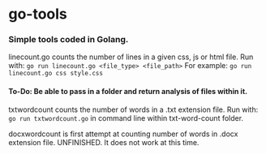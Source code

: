 # go-tools
### Simple tools coded in Golang.

linecount.go counts the number of lines in a given css, js or html file. 
Run with: ```go run linecount.go <file_type> <file_path>```
For example: ```go run linecount.go css style.css```

#### To-Do: Be able to pass in a folder and return analysis of files within it.

txtwordcount counts the number of words in a .txt extension file.
Run with: ```go run txtwordcount.go``` in command line within txt-word-count folder.

docxwordcount is first attempt at counting number of words in .docx extension file. UNFINISHED. It does not work at this time.
